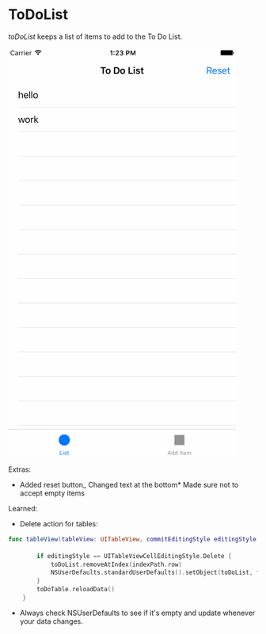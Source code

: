 # ToDoList

_toDoList_ keeps a list of items to add to the To Do List.

![image](toDoList.gif)

Extras:
* Added reset button_ Changed text at the bottom* Made sure not to accept empty items

Learned:
* Delete action for tables:

```swift
func tableView(tableView: UITableView, commitEditingStyle editingStyle: UITableViewCellEditingStyle, forRowAtIndexPath indexPath: NSIndexPath) {

        if editingStyle == UITableViewCellEditingStyle.Delete {
            toDoList.removeAtIndex(indexPath.row)
            NSUserDefaults.standardUserDefaults().setObject(toDoList, forKey: "toDoList")
        }
        toDoTable.reloadData()
    }
```

- Always check NSUserDefaults to see if it's empty and update whenever your data changes.

